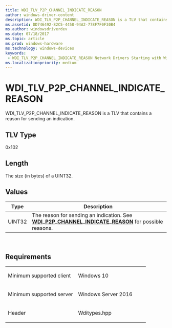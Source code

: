 ```yaml
---
title: WDI_TLV_P2P_CHANNEL_INDICATE_REASON
author: windows-driver-content
description: WDI_TLV_P2P_CHANNEL_INDICATE_REASON is a TLV that contains a reason for sending an indication.
ms.assetid: DD746492-82C5-4458-94A2-778F7F0F30B4
ms.author: windowsdriverdev 
ms.date: 07/18/2017 
ms.topic: article 
ms.prod: windows-hardware 
ms.technology: windows-devices 
keywords:
 - WDI_TLV_P2P_CHANNEL_INDICATE_REASON Network Drivers Starting with Windows Vista
ms.localizationpriority: medium
---
```


# WDI\_TLV\_P2P\_CHANNEL\_INDICATE\_REASON


WDI\_TLV\_P2P\_CHANNEL\_INDICATE\_REASON is a TLV that contains a reason for sending an indication.

## TLV Type


0x102

## Length


The size (in bytes) of a UINT32.

## Values


| Type   | Description                                                                                                                                         |
|--------|-----------------------------------------------------------------------------------------------------------------------------------------------------|
| UINT32 | The reason for sending an indication. See [**WDI\_P2P\_CHANNEL\_INDICATE\_REASON**](https://msdn.microsoft.com/library/windows/hardware/dn926090) for possible reasons. |

 

Requirements
------------

<table>
<colgroup>
<col width="50%" />
<col width="50%" />
</colgroup>
<tbody>
<tr class="odd">
<td><p>Minimum supported client</p></td>
<td><p>Windows 10</p></td>
</tr>
<tr class="even">
<td><p>Minimum supported server</p></td>
<td><p>Windows Server 2016</p></td>
</tr>
<tr class="odd">
<td><p>Header</p></td>
<td>Wditypes.hpp</td>
</tr>
</tbody>
</table>

 

 




